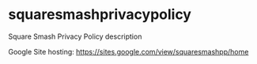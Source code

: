 # squaresmashprivacypolicy
Square Smash Privacy Policy description

Google Site hosting: https://sites.google.com/view/squaresmashpp/home
